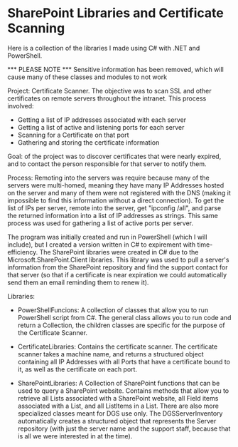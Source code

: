 # SharePoint Libraries and Certificate Scanning
Here is a collection of the libraries I made using C# with .NET and PowerShell. 

*** PLEASE NOTE ***
Sensitive information has been removed, which will cause many of these 
classes and modules to not work

Project:
 Certificate Scanner. The objective was to scan SSL and other certificates
 on remote servers throughout the intranet. This process involved:
  - Getting a list of IP addresses associated with each server
  - Getting a list of active and listening ports for each server
  - Scanning for a Certificate on that port
  - Gathering and storing the certificate information
  
Goal: of the project was to discover certificates that were nearly
 expired, and to contact the person responsible for that server to notify
 them.
 
Process:
 Remoting into the servers was require because many of the servers were 
 multi-homed, meaning they have many IP Addresses hosted on the server and
 many of them were not registered with the DNS (making it impossible to find
 this information without a direct connection). To get the list of IPs per
 server, remote into the server, get "ipconfig /all", and parse the returned
 information into a list of IP addresses as strings. This same process was
 used for gathering a list of active ports per server. 
 
 The program was initially created and run in PowerShell (which I will include), 
 but I created a version written in C# to expirement with time-efficiency. 
 The SharePoint libraries were created in C# due to the 
 Microsoft.SharePoint.Client libraries. This library was used to pull a server's
 information from the SharePoint repository and find the support contact for
 that server (so that if a certificate is near expiration we could 
 automatically send them an email reminding them to renew it).
 
Libraries:

  - PowerShellFuncions:
   A collection of classes that allow you to run PowerShell script from C#. The
   general class allows you to run code and return a Collection<PSObject>, the
   children classes are specific for the purpose of the Certificate Scanner.

  - CertificateLibraries:
   Contains the certificate scanner. The certificate scanner takes a machine
   name, and returns a structured object containing all IP Addresses with all
   Ports that have a certificate bound to it, as well as the certificate on each 
   port.

  - SharePointLibraries:
   A Collection of SharePoint functions that can be used to query a SharePoint
   website. Contains methods that allow you to retrieve all Lists associated
   with a SharePoint website, all Field items associated with a List, and all
   ListItems in a List.
   There are also more specialized classes meant for DGS use only. The 
   DGSServerInventory automatically creates a structured object that represents
   the Server repository (with just the server name and the support staff, because
   that is all we were interested in at the time).
 
